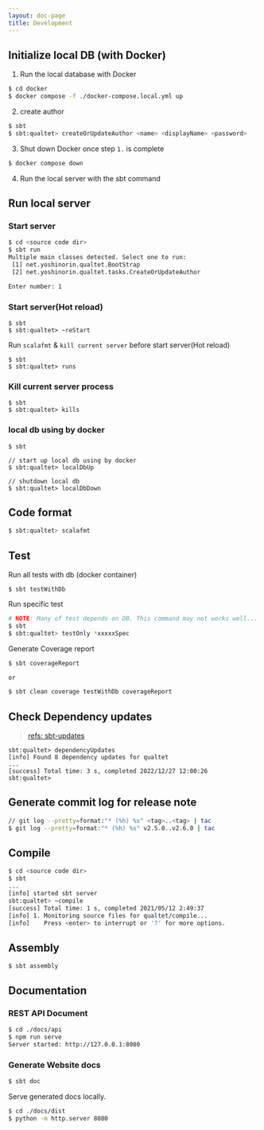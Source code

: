 ```yaml
---
layout: doc-page
title: Development
---
```


## Initialize local DB (with Docker)

1. Run the local database with Docker

```sh
$ cd docker
$ docker compose -f ./docker-compose.local.yml up
```

2. create author

```sh
$ sbt
$ sbt:qualtet> createOrUpdateAuthor <name> <displayName> <password>
```

3. Shut down Docker once step `1.` is complete

```sh
$ docker compose down
```

4. Run the local server with the sbt command

## Run local server

### Start server

```sh
$ cd <source code dir>
$ sbt run
Multiple main classes detected. Select one to run:
 [1] net.yoshinorin.qualtet.BootStrap
 [2] net.yoshinorin.qualtet.tasks.CreateOrUpdateAuthor

Enter number: 1
```

### Start server(Hot reload)

```
$ sbt
$ sbt:qualtet> ~reStart
```

Run `scalafmt` & `kill current server` before start server(Hot reload)

```
$ sbt
$ sbt:qualtet> runs
```

### Kill current server process

```
$ sbt
$ sbt:qualtet> kills
```

### local db using by docker

```
$ sbt

// start up local db using by docker
$ sbt:qualtet> localDbUp

// shutdown local db
$ sbt:qualtet> localDbDown
```

## Code format

```sh
$ sbt:qualtet> scalafmt
```

## Test

Run all tests with db (docker container)

```
$ sbt testWithDb
```

Run specific test

```sh
# NOTE: Many of test depends on DB. This command may not works well...
$ sbt
$ sbt:qualtet> testOnly *xxxxxSpec
```

Generate Coverage report

```sh
$ sbt coverageReport

or

$ sbt clean coverage testWithDb coverageReport
```

## Check Dependency updates

> [refs: sbt-updates](https://github.com/rtimush/sbt-updates)

```
sbt:qualtet> dependencyUpdates
[info] Found 8 dependency updates for qualtet
...
[success] Total time: 3 s, completed 2022/12/27 12:00:26
sbt:qualtet>
```

## Generate commit log for release note

```sh
// git log --pretty=format:"* (%h) %s" <tag>..<tag> | tac
$ git log --pretty=format:"* (%h) %s" v2.5.0..v2.6.0 | tac
```

## Compile

```sh
$ cd <source code dir>
$ sbt
...
[info] started sbt server
sbt:qualtet> ~compile
[success] Total time: 1 s, completed 2021/05/12 2:49:37
[info] 1. Monitoring source files for qualtet/compile...
[info]    Press <enter> to interrupt or '?' for more options.
```

## Assembly

```
$ sbt assembly
```

## Documentation

### REST API Document

```sh
$ cd ./docs/api
$ npm run serve
Server started: http://127.0.0.1:8080
```

### Generate Website docs

```sh
$ sbt doc
```

Serve generated docs locally.

```sh
$ cd ./docs/dist
$ python -m http.server 8080
```
